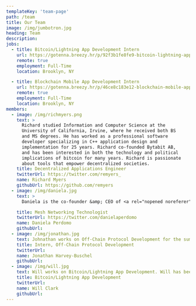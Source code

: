 ```yaml
---
templateKey: 'team-page'
path: /team
title: Our Team
image: /img/jumbotron.jpg
heading: Team
description: 
jobs:
  - title: Bitcoin/Lightning App Development Intern
    url: https://gotenna.breezy.hr/p/92f3b1fe8fe9-bitcoin-lightning-app-development-intern?source=gotenna.com&popup=true
    remote: true
    employment: Full-Time
    location: Brooklyn, NY

  - title: Blockchain Mobile App Development Intern
    url: https://gotenna.breezy.hr/p/46ce8c183e12-blockchain-mobile-app-development-intern?source=gotenna.com&popup=true
    remote: true
    employment: Full-Time
    location: Brooklyn, NY
members:
  - image: /img/richmyers.png
    text: >
      Richard studied Information and Computer Science at the
      University of California, Irvine, where he received both BS
      and MS degrees. He has worked as a professional software
      developer specializing in C++ application design and
      implementation for 25 years. Richard co-founded Bytabit AB,
      and has been interested in both the technology and political
      implications of bitcoin for many years. Richard is passionate
      about tools that empower decentralized societies.
    title: Decentralized Applications Engineer
    twitterUrl: https://twitter.com/remyers_
    name: Richard Myers
    githubUrl: https://github.com/remyers
  - image: /img/daniela.jpg
    text: >
      Daniela is the co-founder &amp; CEO of <a rel="nopened noreferer" target="_blank" href="https://gotenna.com/pages/about">goTenna</a>, and incubated the idea (<a rel="nopened noreferer" target="_blank" href="https://www.youtube.com/watch?v=SWl2HBNyK48">watch her 2017 talk here</a>) for what eventually became Lot49 through her work building the world's first consumer-ready mobile mesh networking system, <a rel="nopened noreferer" target="_blank" href="https://gotennamesh.com/">goTenna Mesh</a>. Inspired by the <a rel="nopened noreferer" target="_blank" href="https://imeshyou.gotennamesh.com/">#imeshyou</a> community, she hopes the open-source Lot49 protocol will drive the build-out of an infrastructure-free global-scale decentralized mesh network, free of carriers and ISPs.  

    title: Mesh Networking Technologist
    twitterUrl: https://twitter.com/danielaperdomo
    name: Daniela Perdomo
    githubUrl: 
  - image: /img/jonathan.jpg
    text: Johnathan works on Off-Chain Protocol Development for the summer. Jonathan is pursuing a BS in Electrical Engineering and Computer Science (EECS) from MIT. He is an Undergraduate Researcher at MIT Media Lab and President of the MIT Bitcoin Club.
    title: Intern, Off-Chain Protocol Development
    twitterUrl:
    name: Jonathan Harvey-Buschel
    githubUrl: 
  - image: /img/will.jpg
    text: Will works on Bitcoin/Lightning App Development. Will has been a Technical & Quality Engineer and an Export Sales Engineer is currently self-teaching himself programming. He will be developing an approach to paying Lightning invoices over the goTenna Mesh network and integrating the public goTenna Mesh SDK into a system using open-source Bitcoin Lightning.
    title: Bitcoin/Lightning App Development
    twitterUrl:
    name: Will Clark
    githubUrl: 
---
```


